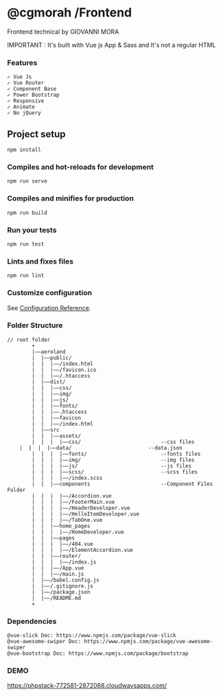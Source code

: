  # @cgmorah  /Frontend 
 Frontend technical by GIOVANNI MORA
 
 IMPORTANT : It's built with Vue js App & Sass and It's not a regular HTML
 
### Features
```
✓ Vue Js
✓ Vue Router
✓ Component Base
✓ Power Bootstrap
✓ Responsive
✓ Animate
✓ No jQuery
```

## Project setup
```
npm install
```

### Compiles and hot-reloads for development
```
npm run serve
```

### Compiles and minifies for production
```
npm run build
```

### Run your tests
```
npm run test
```

### Lints and fixes files
```
npm run lint
```

### Customize configuration
See [Configuration Reference](https://cli.vuejs.org/config/).


### Folder Structure
```
// root folder
        +
        |——aeroland
        |  |——public/
        |  |  |——/index.html
        |  |  |——/favicon.ico
        |  |  |——/.htaccess
        |  |——dist/
        |  |  |——css/
        |  |  |——img/
        |  |  |——js/
        |  |  |——fonts/
        |  |  |——.htaccess
        |  |  |——favicon
        |  |  |——/index.html
        |  |——src
        |  |  |——assets/
        |  |  |  |——css/                          --css files
	|  |  |  |——data/                         --data.json
        |  |  |  |——fonts/                        --fonts files
        |  |  |  |——img/                          --img files
        |  |  |  |——js/                           --js files
        |  |  |  |——scss/                         --scss files
        |  |  |  |——/index.scss
        |  |  |——components                       --Component Files Folder
        |  |  |  |——/Accordion.vue
        |  |  |  |——/FooterMain.vue
        |  |  |  |——/HeaderDeveloper.vue
        |  |  |  |——/HelloItemDeveloper.vue
        |  |  |  |——/TabOne.vue
        |  |  |——home_pages  
        |  |  |  |——/HomeDeveloper.vue
        |  |  |——pages
        |  |  |  |——/404.vue		
        |  |  |  |——/ElementAccordion.vue
        |  |  |——router/
        |  |  |  |——/index.js
        |  |  |——/App.vue
        |  |  |——/main.js
        |  |——/babel.config.js
        |  |——/.gitignore.js                    
        |  |——/package.json
        |  |——/README.md
        +
```
### Dependencies
```
@vue-slick Doc: https://www.npmjs.com/package/vue-slick
@vue-awesome-swiper Doc: https://www.npmjs.com/package/vue-awesome-swiper
@vue-bootstrap Doc: https://www.npmjs.com/package/bootstrap
```
### DEMO
https://phpstack-772581-2872088.cloudwaysapps.com/

###

